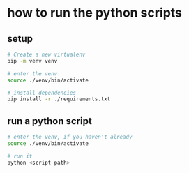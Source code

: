 # how to run the python scripts

## setup

```sh
# Create a new virtualenv
pip -m venv venv

# enter the venv
source ./venv/bin/activate

# install dependencies
pip install -r ./requirements.txt
```

## run a python script

```sh
# enter the venv, if you haven't already
source ./venv/bin/activate

# run it
python <script path>
```
